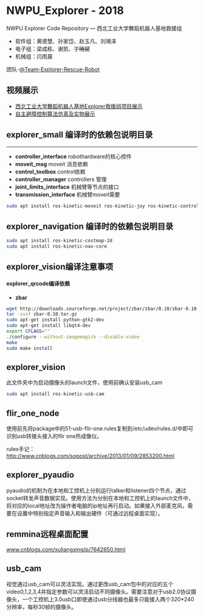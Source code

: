 # NWPU_Explorer - 2018

NWPU Explorer Code Repository — 西北工业大学舞蹈机器人基地救援组

- 软件组：黄德慧、孙家岱、赵玉凡、刘靖泽
- 电子组：梁成栋、谢凯、~~丁晓斌~~
- 机械组：闫雨晨

团队-[@Team-Explorer-Rescue-Robot](https://github.com/team-explorer-rescue-robot)


## 视频展示

- [西北工业大学舞蹈机器人基地Explorer救援组项目展示](https://v.youku.com/v_show/id_XNDAwNTg4MTk3Mg==.html?spm=a1z3jc.11711052.0.0&isextonly=1)
- [自主避障控制算法仿真及实物展示
](https://v.youku.com/v_show/id_XNDAwNTg3NzAxNg==.html?spm=a2h0j.11185381.listitem_page1.5!3~A)

## explorer_small 编译时的依赖包说明目录

***

- **controller_interface**     robothardware的核心控件
- **moveit_msg**                    moveit 消息依赖
- **control_toolbox**             control依赖
- **controller_manager**      controllers 管理
- **joint_limits_interface**    机械臂等节点的接口
- **transmission_interface** 机械臂moveit需要

```bash
sudo apt install ros-kinetic-moveit ros-kinetic-joy ros-kinetic-controller-interface  ros-kinetic-joint-limits-interface  ros-kinetic-transmission-interface ros-kinetic-realtime-tools ros-kinetic-control-toolbox ros-kinetic-controller-manager 
```

## explorer_navigation 编译时的依赖包说明目录

```bash
sudo apt install ros-kinetic-costmap-2d
sudo apt install ros-kinetic-nav-core
```

## explorer_vision编译注意事项
#### explorer_qrcode编译依赖
- **zbar**

```bash
wget http://downloads.sourceforge.net/project/zbar/zbar/0.10/zbar-0.10.tar.gz
tar -zvxf zbar-0.10.tar.gz
sudo apt-get install python-gtk2-dev
sudo apt-get install libqt4-dev
export CFLAGS=""
./configure --without-imagemagick --disable-video 
make
sudo make install
```
## explorer_vision

此文件夹中为启动摄像头的launch文件，使用前确认安装usb_cam

```bash
sudo apt install ros-kinetic-usb-cam
```



## flir_one_node

使用前先将package中的51-usb-flir-one.rules复制到/etc/udev/rules.d/中即可识别usb转接头接入的flir one热成像仪。

rules手记：http://www.cnblogs.com/sopost/archive/2013/01/09/2853200.html



## explorer_pyaudio

pyaudio的机制为在本地和工控机上分别运行talker和listener四个节点，通过socket转发声音数据实现。使用方法为分别在本地和工控机上的launch文件中，将对应的local地址改为操作者电脑的ip地址再行启动。如果接入外部麦克风，需要在设置中特别指定声音输入和输出硬件（可通过远程桌面实现）。



## remmina远程桌面配置

www.cnblogs.com/xuliangxing/p/7642650.html



## usb_cam

视觉通过usb_cam可以灵活实现。通过更改usb_cam包中的对应的五个video0,1,2,3,4并指定参数可以灵活启动不同摄像头。需要注意对于usb2.0协议摄像头，一个工控机上3.0usb口即使通过usb分线器也最多只能接入两个320*240分辨率，每秒30帧的摄像头。

